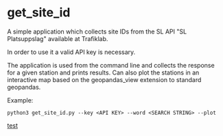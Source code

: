 # get_site_id


A simple application which collects site IDs from the SL API "SL Platsuppslag" available at Trafiklab.  

In order to use it a valid API key is necessary. 

The application is used from the command line and collects the response for a given station and prints results. 
Can also plot the stations in an interactive map based on the geopandas_view extension to standard geopandas. 

Example:
```
python3 get_site_id.py --key <API KEY> --word <SEARCH STRING> --plot
```
[test](test.gif)
